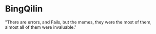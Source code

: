 # BingQilin
"There are errors, and Fails, but the memes, they were the most of them, almost all of them were invaluable."
